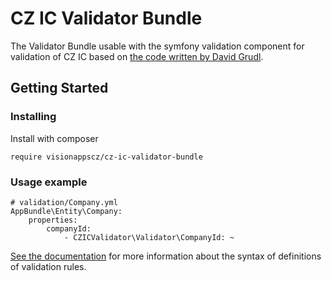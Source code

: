 # CZ IC Validator Bundle

The Validator Bundle usable with the symfony validation component for validation of CZ IC based on [the code written by David Grudl](https://gist.github.com/dg/6031c39a148478f0880c).

## Getting Started

### Installing

Install with composer
```
require visionappscz/cz-ic-validator-bundle
```

### Usage example
```
# validation/Company.yml
AppBundle\Entity\Company:
    properties:
        companyId:
            - CZICValidator\Validator\CompanyId: ~
```

[See the documentation](http://symfony.com/doc/current/reference/constraints/NotNull.html#basic-usage) for more information about the syntax of definitions of validation rules.
